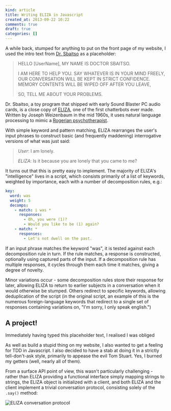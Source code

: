 ```yaml
---
kind: article
title: Writing ELIZA in Javascript
created_at: 2013-09-22 10:22
comments: true
draft: true
categories: []
---
```


A while back, stumped for anything to put on the front page of my
website, I used the intro text from [Dr.
Sbaitso](http://en.wikipedia.org/wiki/Dr._Sbaitso) as a placeholder:

> HELLO [UserName], MY NAME IS DOCTOR SBAITSO.
> 
> I AM HERE TO HELP YOU.
> SAY WHATEVER IS IN YOUR MIND FREELY,
> OUR CONVERSATION WILL BE KEPT IN STRICT CONFIDENCE.
> MEMORY CONTENTS WILL BE WIPED OFF AFTER YOU LEAVE,
> 
> SO, TELL ME ABOUT YOUR PROBLEMS.

Dr. Sbaitso, a toy program that shipped with early Sound Blaster PC
audio cards, is a close copy of
[ELIZA](http://en.wikipedia.org/wiki/ELIZA), one of the first
chatterbots ever made. Written by Joseph Weizenbaum in the mid 1960s, it
uses natural language processing to mimic a [Rogerian
psychotherapist](http://en.wikipedia.org/wiki/Rogerian_psychotherapy).

With simple keyword and pattern matching, ELIZA rearranges the user's
input phrases to construct basic (and frequently maddening)
interrogative versions of what was just said:

> *User*: I am lonely.
>
> *ELIZA*: Is it because you are lonely that you came to me?

It turns out that this is pretty easy to implement. The majority of
ELIZA's "intelligence" lives in a script, which consists primarily of a
list of keywords, weighted by importance, each with a number of
decomposition rules, e.g.:

```yaml
key:
  word: was
  weight: 5
  decomps:
    - match: i was *
      responses:
        - Oh, you were (1)?
        - Would you like to be (1) again?
    - match: *
      responses:
        - Let's not dwell on the past. 
```

If an input phrase matches the keyword "was", it is tested against each
decomposition rule in turn. If the rule matches, a response is
constructed, optionally using captured parts of the input. If a
decomposition rule has multiple responses, it cycles through them each
time it matches, giving a degree of novelty.

Minor variations occur - some decomposition rules store their response
for later, allowing ELIZA to return to earlier subjects in a
conversation when it would otherwise be stumped. Others redirect to
specific keywords, allowing deduplication of the script (in the original
script, an example of this is the numerous foreign-language keywords
that redirect to a single set of responses containing variations on,
"I'm sorry, I only speak english.")

## A project!

Immediately having typed this placeholder text, I realised I was obliged

As well as build a stupid thing on my website, I also wanted to get a
feeling for TDD in Javascript. I also decided to have a stab at doing it
in a strictly tell-don't-ask style, primarily to appease the evil Tom
Stuart. Yes, I burned my getters (well, nearly all of them).

From a surface API point of view, this wasn't particularly challenging -
rather than ELIZA providing a functional interface simply mapping
strings to strings, the ELIZA object is initialized with a client, and
both ELIZA and the client implement a trivial conversation protocol,
consisting solely of the `.say()` method:

![ELIZA conversation protocol](http://screenshots.urbanautomaton.com/20130925_bgtuz.png)


